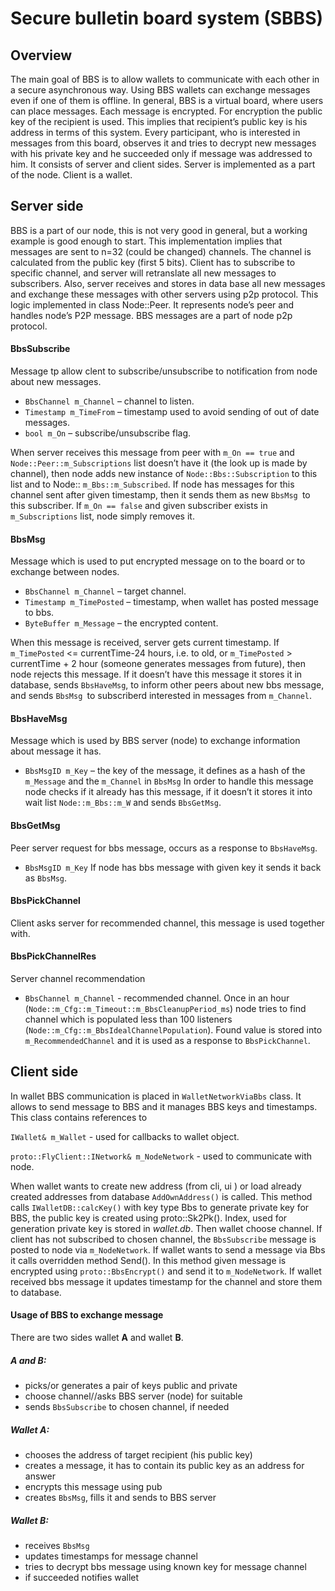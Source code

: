 # Secure bulletin board system (SBBS)
## Overview
The main goal of BBS is to allow wallets to communicate with each other in a secure asynchronous way. Using BBS wallets can exchange messages even if one of them is offline.
In general, BBS is a virtual board, where users can place messages. Each message is encrypted. For encryption the public key of the recipient is used. This implies that recipient’s public key is his address in terms of this system. Every participant, who is interested in messages from this board, observes it and tries to decrypt new messages with his private key and he succeeded only if message was addressed to him. It consists of server and client sides. Server is implemented as a part of the node. Client is a wallet.

## Server side
BBS is a part of our node, this is not very good in general, but a working example is good enough to start. This implementation implies that messages are sent to n=32 (could be changed) channels. The channel is calculated from the public key (first 5 bits). Client has to subscribe to specific channel, and server will retranslate all new messages to subscribers. Also, server receives and stores in data base all new messages and exchange these messages with other servers using p2p protocol.
This logic implemented in class Node::Peer. It represents node’s peer and handles node’s P2P message.
BBS messages are a part of node p2p protocol. 

#### BbsSubscribe 
Message tp allow clent to subscribe/unsubscribe to notification from node about new messages.

* `BbsChannel m_Channel` – channel to listen.
* `Timestamp m_TimeFrom` – timestamp used to avoid sending of out of date messages.
* `bool m_On` – subscribe/unsubscribe flag.

When server receives this message from peer with `m_On == true` and `Node::Peer::m_Subscriptions` list doesn’t have it (the look up is made by channel), then node adds new instance of `Node::Bbs::Subscription` to this list and to Node:: `m_Bbs::m_Subscribed`. If node has messages for this channel sent after given timestamp, then it sends them as new `BbsMsg `to this subscriber. If `m_On == false` and given subscriber exists in `m_Subscriptions` list, node simply removes it.


#### BbsMsg
Message which is used to put encrypted message on to the board or to exchange between nodes.

* `BbsChannel m_Channel` – target channel.
* `Timestamp m_TimePosted` – timestamp, when wallet has posted message to bbs.
* `ByteBuffer m_Message` – the encrypted content.

When this message is received, server gets current timestamp. If `m_TimePosted` <= currentTime-24 hours, i.e. to old, or `m_TimePosted` > currentTime + 2 hour (someone generates messages from future), then node rejects this message. If it doesn’t have this message it stores it in database, sends `BbsHaveMsg`, to inform other peers about new bbs message, and sends `BbsMsg `to subscriberd interested in messages from `m_Channel`.

#### BbsHaveMsg
Message which is used by BBS server (node) to exchange information about message it has.
* `BbsMsgID m_Key` – the key of the message, it defines as a hash of the `m_Message` and the `m_Channel` in `BbsMsg`
In order to handle this message node checks if it already has this message, if it doesn’t it stores it into wait list `Node::m_Bbs::m_W` and sends `BbsGetMsg`.

#### BbsGetMsg
Peer server request for bbs message, occurs as a response to `BbsHaveMsg`.

* `BbsMsgID m_Key`
If node has bbs message with given key it sends it back as `BbsMsg`.

#### BbsPickChannel
Client asks server for recommended channel, this message is used together with.

#### BbsPickChannelRes
Server channel recommendation

* `BbsChannel m_Channel` - recommended channel. Once in an hour (`Node::m_Cfg::m_Timeout::m_BbsCleanupPeriod_ms`) node tries to find channel which is populated less than 100 listeners (`Node::m_Cfg::m_BbsIdealChannelPopulation`). Found value is stored into `m_RecommendedChannel` and it is used as a response to `BbsPickChannel`.


## Client side
In wallet BBS communication is placed in `WalletNetworkViaBbs` class. It allows to send message to BBS and it manages BBS keys and timestamps.
This class contains references to 

`IWallet& m_Wallet` - used for callbacks to wallet object.

`proto::FlyClient::INetwork& m_NodeNetwork` - used to communicate with node.

When wallet wants to create new address (from cli, ui ) or load already created addresses from database `AddOwnAddress()` is called. This method calls `IWalletDB::calcKey()` with key type Bbs to generate private key for BBS, the public key is created using proto::Sk2Pk(). Index, used for generation private key is stored in _wallet.db_. Then wallet choose channel. If client has not subscribed to chosen channel, the 
`BbsSubscribe` message is posted to node via `m_NodeNetwork`.
If wallet wants to send a message via Bbs it calls overridden method Send(). In this method given message is encrypted using `proto::BbsEncrypt()` and send it to `m_NodeNetwork`.
If wallet received bbs message it updates timestamp for the channel and store them to database.

#### Usage of BBS to exchange message

There are two sides wallet **A** and wallet **B**.

##### **A** and **B**:

* picks/or generates a pair of keys public and private
* choose channel//asks BBS server (node) for suitable
* sends `BbsSubscribe` to chosen channel, if needed

##### Wallet **A**:

* chooses the address of target recipient (his public key)
* creates a message, it has to contain its public key as an address for answer
* encrypts this message using pub
* creates `BbsMsg`, fills it and sends to BBS server

##### Wallet **B**:

* receives `BbsMsg`
* updates timestamps for message channel
* tries to decrypt bbs message using known key for message channel
* if succeeded notifies wallet
	
